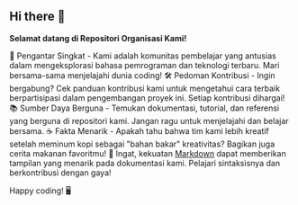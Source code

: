 ## Hi there 👋

**Selamat datang di Repositori Organisasi Kami!**

🚀 Pengantar Singkat - Kami adalah komunitas pembelajar yang antusias dalam mengeksplorasi bahasa pemrograman dan teknologi terbaru. Mari bersama-sama menjelajahi dunia coding!
🛠️ Pedoman Kontribusi - Ingin bergabung? Cek panduan kontribusi kami untuk mengetahui cara terbaik berpartisipasi dalam pengembangan proyek ini. Setiap kontribusi dihargai!
📚 Sumber Daya Berguna - Temukan dokumentasi, tutorial, dan referensi yang berguna di repositori kami. Jangan ragu untuk menjelajahi dan belajar bersama.
☕ Fakta Menarik - Apakah tahu bahwa tim kami lebih kreatif setelah meminum kopi sebagai "bahan bakar" kreativitas? Bagikan juga cerita makanan favoritmu!
🧠 Ingat, kekuatan [Markdown](https://docs.github.com/github/writing-on-github/getting-started-with-writing-and-formatting-on-github/basic-writing-and-formatting-syntax) dapat memberikan tampilan yang menarik pada dokumentasi kami. Pelajari sintaksisnya dan berkontribusi dengan gaya!

Happy coding! 🖥️
